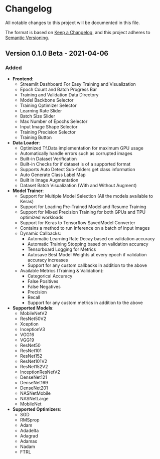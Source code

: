 # Changelog
All notable changes to this project will be documented in this file.

The format is based on [Keep a Changelog](https://keepachangelog.com/en/1.0.0/),
and this project adheres to [Semantic Versioning](https://semver.org/spec/v2.0.0.html).


## Version 0.1.0 Beta - 2021-04-06
### Added
- **Frontend**:
  - Streamlit Dashboard For Easy Training and Visualization
  - Epoch Count and Batch Progress Bar
  - Training and Validation Data Directory
  - Model Backbone Selector
  - Training Optimizer Selector
  - Learning Rate Slider
  - Batch Size Slider
  - Max Number of Epochs Selector
  - Input Image Shape Selector
  - Training Precision Selector
  - Training Button
- **Data Loader**:
  - Optimized Tf.Data implementation for maximum GPU usage
  - Automatically handle errors such as corrupted images
  - Built-in Dataset Verification
  - Built-in Checks for if dataset is of a supported format
  - Supports Auto Detect Sub-folders get class information
  - Auto Generate Class Label Map
  - Built in Image Augmentation
  - Dataset Batch Visualization (With and Without Augment)
- **Model Trainer**:
  - Support for Multiple Model Selection (All the models available to Keras)
  - Support for Loading Pre-Trained Model and Resume Training
  - Support for Mixed Precision Training for both GPUs and TPU optimized workloads
  - Support for Keras to Tensorflow SavedModel Converter
  - Contains a method to run Inference on a batch of input images
  - Dynamic Callbacks:
    - Automatic Learning Rate Decay based on validation accuracy
    - Automatic Training Stopping based on validation accuracy
    - Tensorboard Logging for Metrics
    - Autosave Best Model Weights at every epoch if validation accuracy increases
    - Support for any custom callbacks in addition to the above
  - Available Metrics (Training & Validation):
    - Categorical Accuracy
    - False Positives
    - False Negatives
    - Precision
    - Recall
    - Support for any custom metrics in addition to the above
- **Supported Models**:
  - MobileNetV2
  - ResNet50V2
  - Xception
  - InceptionV3
  - VGG16
  - VGG19
  - ResNet50
  - ResNet101
  - ResNet152
  - ResNet101V2
  - ResNet152V2
  - InceptionResNetV2
  - DenseNet121
  - DenseNet169
  - DenseNet201
  - NASNetMobile
  - NASNetLarge
  - MobileNet
- **Supported Optimizers**:
  - SGD
  - RMSprop
  - Adam
  - Adadelta
  - Adagrad
  - Adamax
  - Nadam
  - FTRL
